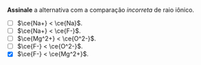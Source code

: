 **Assinale** a alternativa com a comparação *incorreta* de raio iônico.

- [ ] $\ce{Na+} < \ce{Na}$.
- [ ] $\ce{Na+} < \ce{F-}$.
- [ ] $\ce{Mg^2+} < \ce{O^2-}$.
- [ ] $\ce{F-} < \ce{O^2-}$.
- [x] $\ce{F-} < \ce{Mg^2+}$.   
